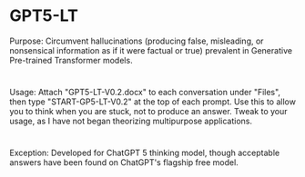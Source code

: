# GPT5-LT
Purpose: Circumvent hallucinations (producing false, misleading, or nonsensical information as if it were factual or true) prevalent in Generative Pre-trained Transformer models. 
#  
Usage: Attach "GPT5-LT-V0.2.docx" to each conversation under "Files", then type "START-GP5-LT-V0.2" at the top of each prompt. Use this to allow you to think when you are stuck, not to produce an answer. Tweak to your usage, as I have not began theorizing multipurpose applications.
#  
Exception: Developed for ChatGPT 5 thinking model, though acceptable answers have been found on ChatGPT's flagship free model.
